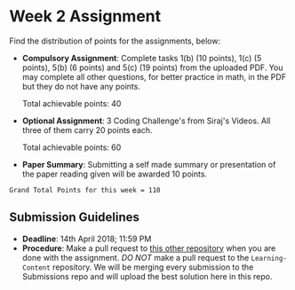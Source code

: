# Week 2 Assignment

Find the distribution of points for the assignments, below:
- **Compulsory Assignment**: Complete tasks 1(b) (10 points), 1(c) (5 points), 5(b) (6 points) and 5(c) (19 points) from the uploaded PDF. You may complete all other questions, for better practice in math, in the PDF but they do not have any points.

  Total achievable points: 40 

- **Optional Assignment**: 3 Coding Challenge's from Siraj's Videos. All three of them carry 20 points each.

  Total achievable points: 60

- **Paper Summary**: Submitting a self made summary or presentation of the paper reading given will be awarded 10 points.

`Grand Total Points for this week = 110`

## Submission Guidelines
- **Deadline**: 14th April 2018; 11:59 PM
- **Procedure**: Make a pull request to [this other repository](https://github.com/IITGuwahati-AI/Week-2-Submissions/tree/master) when you are done with the assignment. *DO NOT* make a pull request to the `Learning-Content` repository. We will be merging every submission to the Submissions repo and will upload the best solution here in this repo.

